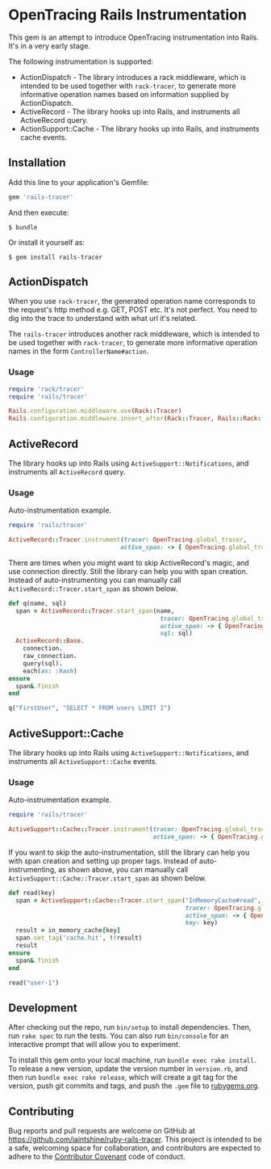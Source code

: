 # OpenTracing Rails Instrumentation

This gem is an attempt to introduce OpenTracing instrumentation into Rails. It's in a very early stage. 

The following instrumentation is supported:

* ActionDispatch - The library introduces a rack middleware, which is intended to be used together with `rack-tracer`, to generate more informative operation names based on information supplied by ActionDispatch.
* ActiveRecord - The library hooks up into Rails, and instruments all ActiveRecord query. 
* ActionSupport::Cache - The library hooks up into Rails, and instruments cache events.

## Installation

Add this line to your application's Gemfile:

```ruby
gem 'rails-tracer'
```

And then execute:

    $ bundle

Or install it yourself as:

    $ gem install rails-tracer

## ActionDispatch 

When you use `rack-tracer`, the generated operation name corresponds to the request's http method e.g. GET, POST etc.
It's not perfect. You need to dig into the trace to understand with what url it's related. 

The `rails-tracer` introduces another rack middleware, which is intended to be used together with `rack-tracer`, to generate more informative operation names in the form `ControllerName#action`.

### Usage

```ruby
require 'rack/tracer'
require 'rails/tracer'

Rails.configuration.middleware.use(Rack::Tracer)
Rails.configuration.middleware.insert_after(Rack::Tracer, Rails::Rack::Tracer)
```

## ActiveRecord

The library hooks up into Rails using `ActiveSupport::Notifications`, and instruments all `ActiveRecord` query. 

### Usage

Auto-instrumentation example. 

```ruby
require 'rails/tracer'

ActiveRecord::Tracer.instrument(tracer: OpenTracing.global_tracer,
                               active_span: -> { OpenTracing.global_tracer.active_span })
```

There are times when you might want to skip ActiveRecord's magic, and use connection directly. Still the library 
can help you with span creation. Instead of auto-instrumenting you can manually call `ActiveRecord::Tracer.start_span` as shown below.

```ruby
def q(name, sql)
  span = ActiveRecord::Tracer.start_span(name, 
                                          tracer: OpenTracing.global_tracer,
                                          active_span: -> { OpenTracing.global_tracer.active_span },
                                          sql: sql)
  ActiveRecord::Base.
    connection.
    raw_connection.
    query(sql).
    each(as: :hash)
ensure
  span&.finish
end

q("FirstUser", "SELECT * FROM users LIMIT 1")
```

## ActiveSupport::Cache

The library hooks up into Rails using `ActiveSupport::Notifications`, and instruments all `ActiveSupport::Cache` events. 

### Usage

Auto-instrumentation example. 

```ruby
require 'rails/tracer'

ActiveSupport::Cache::Tracer.instrument(tracer: OpenTracing.global_tracer, 
                                        active_span: -> { OpenTracing.global_tracer.active_span })
```

If you want to skip the auto-instrumentation, still the library can help you with span creation and setting up proper tags. Instead of auto-instrumenting, as shown above, you can manually call `ActiveSupport::Cache::Tracer.start_span` as shown below.

```ruby
def read(key)
  span = ActiveSupport::Cache::Tracer.start_span("InMemoryCache#read", 
                                                 tracer: OpenTracing.global_tracer,
                                                 active_span: -> { OpenTracing.global_tracer.active_span },
                                                 key: key)
  result = in_memory_cache[key]
  span.set_tag('cache.hit', !!result) 
  result
ensure
  span&.finish
end

read("user-1")
```

## Development

After checking out the repo, run `bin/setup` to install dependencies. Then, run `rake spec` to run the tests. You can also run `bin/console` for an interactive prompt that will allow you to experiment.

To install this gem onto your local machine, run `bundle exec rake install`. To release a new version, update the version number in `version.rb`, and then run `bundle exec rake release`, which will create a git tag for the version, push git commits and tags, and push the `.gem` file to [rubygems.org](https://rubygems.org).

## Contributing

Bug reports and pull requests are welcome on GitHub at https://github.com/iaintshine/ruby-rails-tracer. This project is intended to be a safe, welcoming space for collaboration, and contributors are expected to adhere to the [Contributor Covenant](http://contributor-covenant.org) code of conduct.
